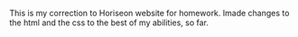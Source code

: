 This is my correction to Horiseon website for homework. Imade changes to the html and the css to the best of my abilities, so far. 
